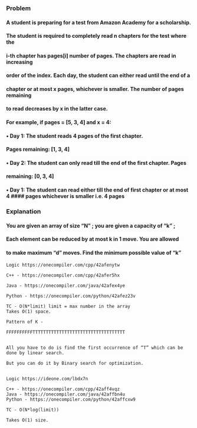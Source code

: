 ### Problem

#### A student is preparing for a test from Amazon Academy for a scholarship.

#### The student is required to completely read n chapters for the test where the 
#### i-th chapter has pages[i] number of pages. The chapters are read in increasing
#### order of the index. Each day, the student can either read until the end of a 
#### chapter or at most x pages, whichever is smaller. The number of pages remaining
#### to read decreases by x in the latter case.

#### For example, if pages = [5, 3, 4] and x = 4:

####	•	Day 1: The student reads 4 pages of the first chapter. 
####        Pages remaining: [1, 3, 4]
####    •	Day 2: The student can only read till the end of the first chapter. Pages 
####        remaining: [0, 3, 4]
####    •	Day 1: The student can read either till the end of first chapter or at most 4  ####        pages whichever is smaller i.e. 4 pages

### Explanation

#### You are given an array of size “N” ; you are given a capacity of “k” ; 
#### Each element can be reduced by at most k in 1 move. You are allowed 
#### to make maximum “d” moves. Find the minimum possible value of “k” 


    Logic https://onecompiler.com/cpp/42afenytw

    C++ - https://onecompiler.com/cpp/42afer5hx

    Java - https://onecompiler.com/java/42afex4ye

    Python - https://onecompiler.com/python/42afez23v

    TC - O(N*limit) limit = max number in the array 
    Takes O(1) space. 

    Pattern of K - 

    FFFFFFFFFFTTTTTTTTTTTTTTTTTTTTTTTTTTTTTTTTTTT


    All you have to do is find the first occurrence of “T” which can be done by linear search. 

    But you can do it by Binary search for optimization. 


    Logic https://ideone.com/lbdx7n 

    C++ - https://onecompiler.com/cpp/42aff4vqz
    Java - https://onecompiler.com/java/42affbn4u
    Python - https://onecompiler.com/python/42affcxw9

    TC - O(N*log(limit))

    Takes O(1) size.
